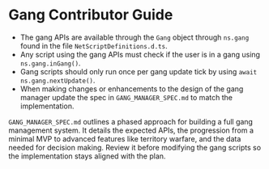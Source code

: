 # Gang Contributor Guide

- The gang APIs are available through the `Gang` object through
  `ns.gang` found in the file `NetScriptDefinitions.d.ts`.
- Any script using the gang APIs must check if the user is in a gang
  using `ns.gang.inGang()`.
- Gang scripts should only run once per gang update tick by using `await ns.gang.nextUpdate()`.
- When making changes or enhancements to the design of the gang
  manager update the spec in `GANG_MANAGER_SPEC.md` to match the
  implementation.

`GANG_MANAGER_SPEC.md` outlines a phased approach for building a full
gang management system. It details the expected APIs, the progression
from a minimal MVP to advanced features like territory warfare, and the
data needed for decision making. Review it before modifying the gang
scripts so the implementation stays aligned with the plan.
